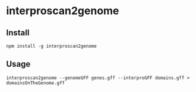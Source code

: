 # interproscan2genome

## Install

```
npm install -g interproscan2genome
```

## Usage

```
interproscan2genome --genomeGFF genes.gff --interproGFF domains.gff > domainsOnTheGenome.gff
```
